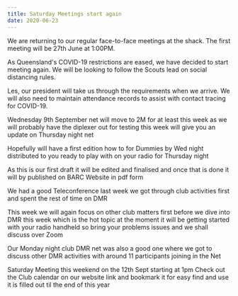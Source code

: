```yaml
---
title: Saturday Meetings start again
date: 2020-06-23
---
```


We are returning to our regular face-to-face meetings at the shack. The first
meeting will be 27th June at 
1:00PM.

As Queensland's COVID-19 restrictions are eased, we have decided to start
meeting again. We will be looking to follow the Scouts lead on social
distancing rules.

Les, our president will take us through the requirements when we arrive. We
will also need to maintain attendance records to assist with contact tracing
for COVID-19.

Wednesday 9th September  net will move to 2M for at least this week as we will probably have the diplexer out for testing this week
will give you an update on Thursday night net

Hopefully will have a first edition how to for Dummies by Wed night distributed to you ready to play with on your radio for Thursday night

As this is our first draft it will be edited and finalised and once that is done it will by published on BARC Website in pdf form

We had a good Teleconference last week we got through club activities first and spent the rest of time on DMR

This week we will again focus on other club matters first before we dive into DMR this week which is the hot topic at the moment it will be getting started with your radio handheld so bring your problems issues and we shall discuss over Zoom 

Our Monday night club DMR net was also a good one where we got to discuss other DMR activities with around 11 participants joining  in the Net

Saturday Meeting this weekend on the 12th Sept starting at 1pm
Check out the Club calendar on our website link and bookmark it for easy find and use it is filled out til the end of this year
